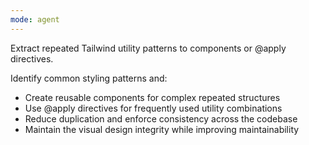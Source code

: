 ```yaml
---
mode: agent
---
```

Extract repeated Tailwind utility patterns to components or @apply directives.

Identify common styling patterns and:
- Create reusable components for complex repeated structures
- Use @apply directives for frequently used utility combinations
- Reduce duplication and enforce consistency across the codebase
- Maintain the visual design integrity while improving maintainability

